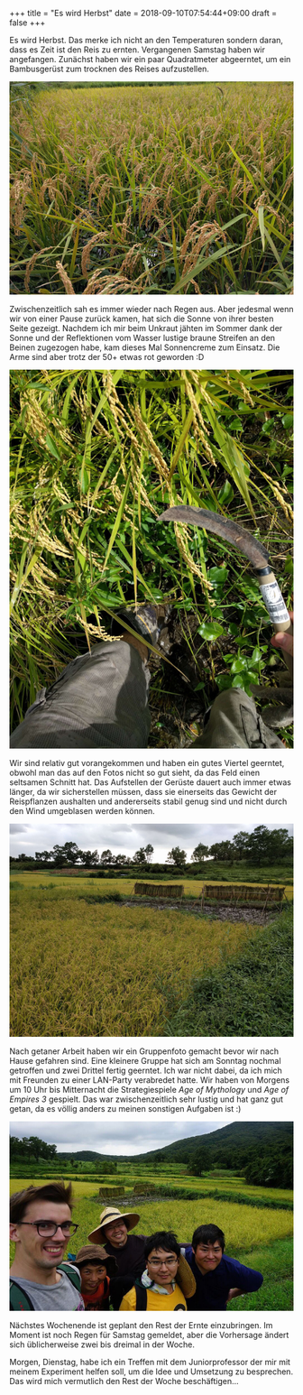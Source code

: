+++
title = "Es wird Herbst"
date = 2018-09-10T07:54:44+09:00
draft = false
+++

Es wird Herbst. Das merke ich nicht an den Temperaturen sondern daran, dass es
Zeit ist den Reis zu ernten. Vergangenen Samstag haben wir angefangen. Zunächst
haben wir ein paar Quadratmeter abgeerntet, um ein Bambusgerüst zum trocknen des
Reises aufzustellen.

![Reis](/img/2018_09_10/rice.jpg)

Zwischenzeitlich sah es immer wieder nach Regen aus. Aber jedesmal wenn wir von
einer Pause zurück kamen, hat sich die Sonne von ihrer besten Seite gezeigt.
Nachdem ich mir beim Unkraut jähten im Sommer dank der Sonne und der Reflektionen
vom Wasser lustige braune Streifen an den Beinen zugezogen habe, kam dieses Mal
Sonnencreme zum Einsatz. Die Arme sind aber trotz der 50+ etwas rot geworden :D

![Sichel](/img/2018_09_10/sickle.jpg)

Wir sind relativ gut vorangekommen und haben ein gutes Viertel geerntet, obwohl
man das auf den Fotos nicht so gut sieht, da das Feld einen seltsamen Schnitt hat.
Das Aufstellen der Gerüste dauert auch immer etwas länger, da wir sicherstellen
müssen, dass sie einerseits das Gewicht der Reispflanzen aushalten und
andererseits stabil genug sind und nicht durch den Wind umgeblasen werden können.

![Tagwerk](/img/2018_09_10/work.jpg)

Nach getaner Arbeit haben wir ein Gruppenfoto gemacht bevor wir nach Hause
gefahren sind. Eine kleinere Gruppe hat sich am Sonntag nochmal getroffen und
zwei Drittel fertig geerntet. Ich war nicht dabei, da ich mich mit Freunden zu
einer LAN-Party verabredet hatte. Wir haben von Morgens um 10 Uhr bis
Mitternacht die Strategiespiele _Age of Mythology_ und _Age of Empires 3_
gespielt. Das war zwischenzeitlich sehr lustig und hat ganz gut getan, da es
völlig anders zu meinen sonstigen Aufgaben ist :)

![Helfer](/img/2018_09_10/people.jpg)

Nächstes Wochenende ist geplant den Rest der Ernte einzubringen. Im Moment ist
noch Regen für Samstag gemeldet, aber die Vorhersage ändert sich üblicherweise
zwei bis dreimal in der Woche.

Morgen, Dienstag, habe ich ein Treffen mit dem Juniorprofessor der mir mit
meinem Experiment helfen soll, um die Idee und Umsetzung zu besprechen. Das wird
mich vermutlich den Rest der Woche beschäftigen...
